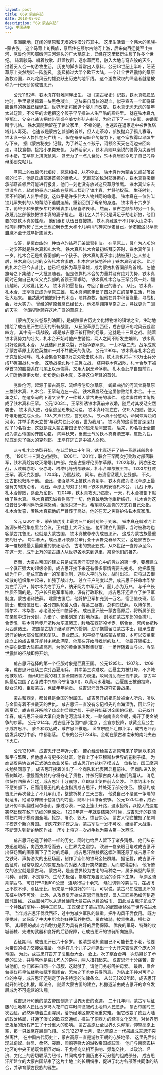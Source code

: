 ```yaml
---
layout: post
title: 069:蒙古兴起 
date: 2018-08-02 
description: “69:蒙古兴起”
tag: 中国通史
---
```


&emsp;&emsp;亚洲腹地，辽阔的草原和无垠的沙漠分布其中。
这里生活着一个伟大的民族--蒙古族。
这个马背上的民族，原居住在额尔古纳河上游，后来向西迁徙至土拉河、克鲁伦河和鄂嫩河三河源头的广大草原上，已经在这里繁衍生息了许多个世纪。
骑着骏马、唱着牧歌、赶着牧群，逐水草而居，融入大地与穹庐般的天空，过着天人合一的游牧生活。
历史的脚步常常出人意料，公元13世纪上半叶，茫茫草原上突然刮起一阵旋风。
旋风掠过大半个欧亚大陆，一个让全世界震惊的草原游牧帝国，以叱咤风云的雄姿跃出历史的地平线。
这个游牧政权的缔造者就是被称为一代天骄的成吉思汗。

&emsp;&emsp;公元1162年，铁木真在斡难河畔出生。
据《蒙古秘史》记载，铁木真呱呱坠地时，手里紧紧抓着一块黑色凝血。
这块来自母体的凝血，似乎宣告一个即将征服世界的英雄已经诞生，世界历史将因这个婴儿而改变。
铁木真无忧无虑的童年太过短暂，不公平的命运把这个孩子早早推进人生严酷的寒冬里。
就在铁木真九岁那年，父亲也速该把他带到盛产美女的弘吉剌部，为他订下了一门亲事，未婚妻叫孛儿帖。
铁木真随后留在了岳父家里。
不幸的是，也速该在返家途中被世仇塔塔儿人毒死。
也速该是蒙古乞颜部的首领，但人走茶凉，部族抛弃了孤儿寡母，铁木真一家人挣扎在死亡线上。
但在母亲诃额仑的努力下，这个家族得以顽强生存下来。
据《蒙古秘史》记载，为了养活五个孩子，诃额仑天天在河边来回奔走，寻找食物，捡拾小果类充饥。
为养活家人，铁木真则以磨锐的兽骨为尖器制作木箭，在草原上捕捉鼠类，
甚至为了一点儿食物，铁木真居然杀死了自己的异母弟别克帖儿。

&emsp;&emsp;草原上的仇恨代代相传、冤冤相报、从不停止。
铁木真作为蒙古乞颜部落首领的长子，他是氏族部落首领的继承人。
乞颜部的敌对部落担心，铁木真将来继承部落首领后可能进行报复，他们一刻也没有放过这只草原雏鹰。
铁木真父亲去世没多久，敌对的泰赤兀氏族在草原上找到了铁木真，并将他捉获。
生死时刻，素不相识的人出手相救，这似乎是许多伟大人物共同的命运。
铁木真在一位名叫锁儿罕失剌的人的帮助下逃脱追捕，重新回到了母亲的身边。
铁木真十六岁那年，他终于和失散多年的未婚妻孛儿帖喜结良缘。
然而，蒙古乞颜部的另一个仇敌蔑儿乞部很快把铁木真的妻子抢走。
蔑儿乞人并不只是满足于劫走新娘，他们要的是铁木真的性命。
他们组织队伍日夜搜捕。
铁木真藏匿于不儿罕大山之中，他向山神祈祷了三天三夜企盼长生天和不儿罕山的神灵保佑自己，保佑他这只草原雏鹰不至于过早折翅蓝天。

&emsp;&emsp;安答，是蒙古族的一种古老的结拜兄弟盟誓礼仪。
在草原上，最广为人知的一对安答就是铁木真和札木合。
铁木真和札木合最初结拜安答时，铁木真年仅十一岁，礼木合还是札答阑部的一个孩子。
铁木真的妻子孛儿帖被蔑儿乞人掠走后，铁木真向儿时的安答札木合求助，札木合爽快地答应了铁木真的请求。
此时的札木合已今非昔比，他已经成长为草原枭雄，成为蒙古札答阑部的首领。
在他旗号之下集结了一大批追随者。
但是仅靠札木合的力量并没有绝对优势，铁木真同时还向自己的义父克烈部的首领王罕求助。
铁木真札木合与王罕合兵一处，翻山越岭，大败蔑儿乞人。
铁木真如愿复仇，夺回了自己的妻子。
从此，铁木真、札木合、王罕真正成为草原三雄。
铁木真彻底走出了四处逃亡的童年生活，开始壮大起来。
虽然此时他依附于札木合，随其游牧，但他在其中积蓄能量，寻找机会，壮大实力。
曾经的草原雏鹰已经长大，他渴望翱翔草原之上，寻找更为广阔的天空。
他渴望驰骋在这片广阔的草原上。

&emsp;&emsp;《蒙古历史长卷系列油画》，是成陵蒙古历史文化博物馆的镇馆之宝，生动地描绘了成吉思汗生经历的所有战役。
从征服草原到西征，成吉思汗叱咤风云威震四方。
其中有一场战役，却是成吉思汗被打败的场景，这就是十三翼之战。
随着铁木真势力的壮大，札木合开始对他产生警惕，两人之间不断发生嫌隙。
铁木真只好脱离札木合。
从此结拜兄弟决裂，开始争霸草原。
一山不容二虎，战争成就了蒙古草原上两位英雄和一对不共戴天的仇敌。
公元1190年，铁木真与礼木合战于克鲁伦河畔。
札木合集合13部3万之众攻击铁木真，铁木真也将手下3万士兵分成13翼迎战札木合。
这场战役史称十三翼之战。
结果铁木真战败，札木合砍下被俘首领的脑袋系在马尾上以示侮辱，又用大锅烹煮俘虏。
札木合此举自毁前程，人们对他畏惧大增，纷纷走向铁木真，支持这位年轻的首领。

&emsp;&emsp;克鲁伦河，起源于蒙古高原，流经呼伦贝尔草原。
蜿蜒曲折的河流曾将草原三雄铁木真、札木合、王罕勾连在一起。
铁木真曾经在这里惨败给札木合。
十三年之后，在这条河的下游又发生了一件载入蒙古史册的事件。
这次事件的主角换成了铁木真和王罕。
公元1203年，王罕引诱铁木真前来议婚，随后对其发动突然袭击。
铁木真大败，仓皇逃至班朱尼河边。
铁木真环视左右，仅19人跟随，便大呼谁助他完成大业。
19人齐声相应，誓死跟从。
铁木真十分感动，命同饮浑浊的河水，并举手向天立誓"与我共饮此水者，世为我用"。
铁木真的这番誓言深深打动了19名将士，这就是载入蒙古帝国史册的班朱尼河盟誓。
后来，19名将士全部成为蒙古帝国的开国功臣。
同年秋天，重振士气的铁木真奇袭王罕，反败为胜，彻底消灭了强大的克烈部。
王罕在逃亡途中被人杀死。

&emsp;&emsp;从与札木合决裂开始，在此后的二十年间，铁木真迈开了统一草原诸部的步伐。
1190年十三翼之战战败。
1200年、1201年，联合王罕两次打败敌对部落联军，铁木真趁势攻灭塔塔儿四部，完全占据呼伦贝尔草原。
1202年秋，阔亦田之战，大败斡亦刺、泰赤乌、塔塔儿等残部联军，札木合率部投王罕。
1203年打败王罕，消灭克烈部。
1204年，乃蛮战败。
同年，击溃宿敌蔑儿乞残部。
不久，汪古部也归附于他。
至此，诸强基本上被铁木真削平，铁木真成为漠北草原上最强有力的统治者。
现在，草原上的对手只剩下铁木真的安答札木合。
几战下来，札木合惨败，逃至乃蛮部。
1204年，铁木真攻灭乃蛮部，一天，札木合被部下献给了铁木真。
铁木真把忠诚看得高于一切，他真诚地劝他重新结好。
札木合为这位昔日少年同伴所深深感动，但他只求一死，希望能以高贵的方式将自己处死。
札木合发誓，若铁木真把他的尸骨葬于高处，他的在天之灵将护佑铁木真家族。

&emsp;&emsp;公元1206年春，蒙古族历史上最为庄严的时刻终于到来。
铁木真在斡难河上游源头处召集忽里台会议，正式登上大汗宝座。
他所建立的国家，当时被称为也客蒙古兀鲁思，也就是大蒙古国。
铁木真被尊奉为成吉思汗。
这成为蒙古族最重要的日子。
每年春天，成吉思汗陵都会举行查干苏鲁克春祭大会，这是蒙古族一年一度规模最大最隆重的祭祀活动。
古老的祭祀仪式，从13世纪一直传承至今。
在这一天，成千上万的蒙古族人从世界各地来到这里，祭奠他们的祖先。

&emsp;&emsp;然而，大蒙古帝国的建立只是成吉思汗实现他心中的伟业的第一步，要想建立一个真正强大的超级帝国，成吉思汗接下来还有很多事情需要去完成。
他把家庭编为千户，组成军政合一的军事体制，这些人平时放牧，战时出征。
它将过去很松散的组织集中起来，加强了战斗力。
设立千户制度以后，成吉思汗任命木华黎为左手万户，博尔术为右手万户，纳牙阿为中军万户，豁儿赤为万户。
与千户长性质不同的是，万户长只是军事统帅，没有行政职权。
成吉思汗还建立了护卫军制度，蒙古语称怯薛。
建蒙古国后，他将护卫军扩充到一万名，宿卫值夜班，箭筒士、散班值日班，各分四队轮番入值，每番三昼夜，总称四怯薛。
以博尔忽、博尔术、木华黎、赤老温分任四怯薛长。
成吉思汗统一蒙古高原后，将所属部民在亲属中进行分封，为诸子、诸弟划定了封地范围。
封地在蒙古东部的合撒儿、合赤温、铁木哥斡赤斤被称为东道诸王，封地在西部的术赤、察合台、窝阔台被称为西道诸王。
按照蒙古幼子继承财产的惯例，幼子拖雷留驻蒙古本土，继承成吉思汗的绝大部分属民和军队。
霸业既成，和平终于降临蒙古草原，本可以安坐宝座之上的成吉思汗却并未就此满足，他现在开始寻找新的敌人。
他要开疆拓土，他要向欧亚大陆振翅高翔，为他的黄金家族聚集财富。
一场伴随着血与火、令举世震惊的征战即将开始。

&emsp;&emsp;成吉思汗选择的第一个征服对象是西夏王国。
公元1205年、1207年、1209年，成吉思汗连续三次对西夏用兵。
其中第三次进攻，西夏主力被打垮，不少城池被攻陷，
而此时西夏的君主国金国因国力衰退，政局混乱而坐视不救。
蒙古军队最后包围了西复成中兴府(今宁复银川)，以黄河水灌城。
西夏国王被迫投降，献女求和，臣服蒙古，保证年年纳贡。
成吉思汗对外掠夺初尝战果。

&emsp;&emsp;蒙古和西夏，都曾经是金国的附属国。
成吉思汗的祖先曾被金人所杀，所以与金国有着不共戴天的世仇。
成吉思汗一直没有忘记祖先的血海深仇，因此征讨西夏后，成吉思汗解除了伐金的后顾之忧，于是开始征讨金国的征程。
公元1211年春，成吉思汗亲率大军自克鲁伦河流域出发，一路向南直奔金朝，揭开了伐金战争的序幕。
公元1214年，成吉思汗包围中都(北京)，金宣宗投降，献黄金及公主于成吉思汗。
蒙金和议达成，成吉思汗撤退。
金宣宗随后迁都汴梁，成吉思汗再度发兵攻打中都，中都陷落。
后来的公元1234年，金朝在蒙古和南宋的南北夹击下灭亡。

&emsp;&emsp;公元1219年，成吉思汗已年近六旬。
苦心经营给蒙古高原带来了梦寐以求的和平与繁荣，但他想占有更多的财富，他看上了中亚穆斯林世界的花剌子模。
为商谈贸易协议并正式确立商业关系，成吉思汗向花剌子模派去一位特使，国王摩诃末勉强同意了。
成吉思汗接着派出了一个商队和代表团启程前往。
但商队进入讹答剌城时，傲慢而贪婪的守将夺走了货物，并杀死蒙古商人和他们的扈从。
消息很快传回蒙古汗廷，成吉思汗十分震惊，立即派出使臣前去交涉。
但摩诃末不仅不惩处部下，反而用最无礼的态度指责成吉思汗，并处死了部分使臣。
愤怒的成吉思汗再次登上了不儿罕山顶，整整祈祷了三天三夜。
他说自己不是这一争端的制造者，他请求神赐予他复仇的力量，随即下山准备战争。
公元1220年春，成吉思汗的军队翻过阿尔泰山，穿过沙漠，一路上逢山开路，遇水搭桥，以惊人的速度突然出现在敌军防线的纵深处。
1220年这一年就要结束的时候，成吉思汗的铁骑横扫花剌子模帝国全境，抢掠、屠杀、毁灭，怵目惊心。
蒙古人彻底摧毁了花剌子模这个新兴帝国。
消灭花剌子模之后，蒙古军队一发不可收，继续扩大战事，不断深入到新的地区作战。
历史上将这一次战争称为蒙古第一次西征。

&emsp;&emsp;成吉思汗创造了神话一样的历史，同时也给后人留下了诸多猜想。
他们从东方迅速崛起，向西方席卷而去，让世界为之震惊。
欧洲一位亲眼目睹过成吉思汗出征场面的画家画下了当时的场景。
成吉思汗陵根据这幅油画还原了成吉思汗金戈铁马、声势浩大的出征场面，制作了宏伟的铁马金帐群雕。
据记载，成吉思汗西征时，经常以惊人的速度及耐力对敌人进行突然袭击，从而取得胜利。
他所倚仗的法宝就是蒙古马。
蒙古马，是全世界较为古老的马种之一，属于典型的草原马种。
耐劳、不畏寒冷、生命力极强，能够在艰苦恶劣的杀件下生存。
草原区骑乘蒙古马，可日行50到100公里，连续行进十余天。
经过调驯的蒙古马，在战场上不惊不诈、勇猛无比，历来是一种良好的军马。
可以说，蒙古马在成吉思汗的东征中功不可没。
此外，从攻西夏开始成吉思汗就发现，汉人工匠熟悉如何制造围城器械。
这些器械可以从远处使用大量石头以捣毁城市，
因此成吉思汗组成了一个特殊的军种---砲手工匠队。
工匠保证了蒙古军队的武器始终处于世界先进水平。
当年成吉思汗伐兵西征，途中为减少军队的辎重，把牛肉风干后食用。
既方便携带，又保留了牛肉中所含的各种营养物质。
蒙古铁骑，披坚执锐，横扫欧亚。
其超强的战斗力和耐力是因为具有良好的后勤保障。
优良的军马、特殊的攻城器械、先进的武器和良好的后勤保障，让成吉思汗的铁骑所向披靡。

&emsp;&emsp;西征期间，成吉思汗已六十多岁。
他清楚地知道自己不可能长生不老，他要为帝国的权力交接做准备。
他得在几个儿子之间选出一个大汗来管理这个庞大的帝国。
为此，成吉思汗召开了忽里台大会。
会上，次子察合台再一次质疑长子术赤的生父，并辱骂他是蔑儿乞人的杂种，两人扭打起来。
成吉思汗十分痛苦，告诫他们，你们都来自同一个母腹，这就够了。请他们务必呵护母爱。
最后，察合台提议将皇位继承权赋予窝阔台，无奈之下术赤只得同意。
为防止子孙对可汗之位的争夺，成吉思汗还制定了许多特定的法律条文。
从公元1202年起，成吉思汗就开始制定札撤，即法令。
随着大蒙古国的建立，札撒逐渐由成吉思汗的命令发展成为不可逾越的法规。

&emsp;&emsp;成吉思汗和他的蒙古帝国创造了世界历史的奇迹。
二十几年间，蒙古军队征服的土地和人民比古罗马人花四百年时间征服的土地和人民还多。
蒙古帝国的三次西征，必然伴随着血雨腥风，给所经地区带来沉重灾难。
但它改变了欧亚大陆的政治格局，打通了漫长的欧亚交通线，推进了东西方的经济文化交流，对世界历史发展的历程产生了十分重大的影响。
蒙古高原让全世界久久仰望，仰望高原上空，那一只雄鹰在展翅飞翔。
公元1227年七月，漠北草原上一代枭雄成吉思汗突然离世。
在中国古代历史上，蒙古高原一直是游牧王朝的心脏地带。
这里先后出现过匈奴、鲜卑、柔然、突厥、回鹘等强大的游牧帝国或联盟。
他们与南面农耕地区的中央王朝既曾相互对峙、干戈相向又相互影响、频繁交往，
以政治、经济、文化上的密切联系为纽带，共同构成中国历史不可分割的组成部分。
成吉思汗所建立的大蒙古国结束了这片土地上的长期纷争，促进了北方各部落共同体的结合，并孕育蒙古民族的诞生。
